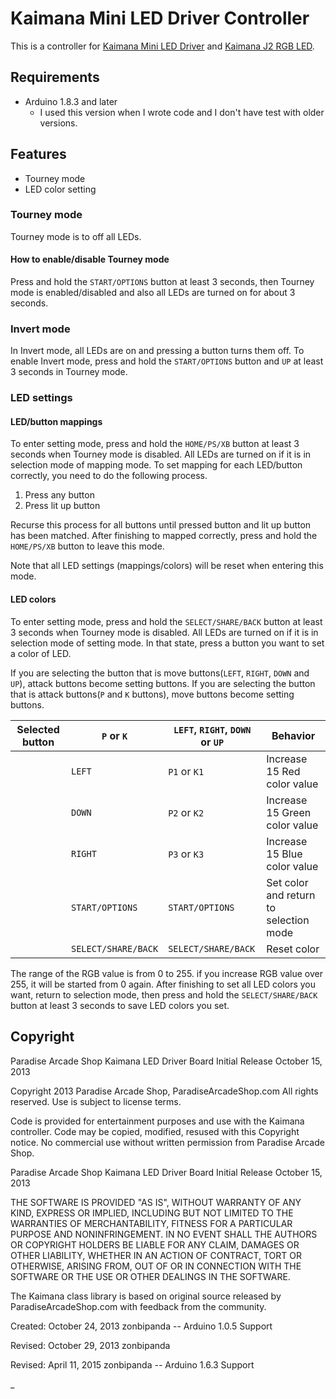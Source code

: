 # Kaimana Mini LED Driver Controller

This is a controller for [Kaimana Mini LED Driver](https://paradisearcadeshop.com/products/paradise-kaimana-mini-led-driver-pcb) and [Kaimana J2 RGB LED](https://paradisearcadeshop.com/products/paradise-kaimana-j2-rgb-led).

## Requirements

- Arduino 1.8.3 and later
  - I used this version when I wrote code and I don't have test with older versions.

## Features

- Tourney mode
- LED color setting

### Tourney mode

Tourney mode is to off all LEDs.

#### How to enable/disable Tourney mode

Press and hold the `START/OPTIONS` button at least 3 seconds, then Tourney mode is enabled/disabled and also all LEDs are turned on for about 3 seconds.

### Invert mode

In Invert mode, all LEDs are on and pressing a button turns them off.
To enable Invert mode, press and hold the `START/OPTIONS` button and `UP` at least 3 seconds in Tourney mode.

### LED settings

#### LED/button mappings

To enter setting mode, press and hold the `HOME/PS/XB` button at least 3 seconds when Tourney mode is disabled.
All LEDs are turned on if it is in selection mode of mapping mode.
To set mapping for each LED/button correctly, you need to do the following process.

1. Press any button
2. Press lit up button

Recurse this process for all buttons until pressed button and lit up button has been matched.
After finishing to mapped correctly, press and hold the `HOME/PS/XB` button to leave this mode.

Note that all LED settings (mappings/colors) will be reset when entering this mode.

#### LED colors

To enter setting mode, press and hold the `SELECT/SHARE/BACK` button at least 3 seconds when Tourney mode is disabled.
All LEDs are turned on if it is in selection mode of setting mode.
In that state, press a button you want to set a color of LED.

If you are selecting the button that is move buttons(`LEFT`, `RIGHT`, `DOWN` and `UP`), attack buttons become setting buttons.
If you are selecting the button that is attack buttons(`P` and `K` buttons), move buttons become setting buttons.

Selected button | `P` or `K` | `LEFT`, `RIGHT`, `DOWN` or `UP` | Behavior
---- | ---- | ---- | ----
　 | `LEFT` | `P1` or `K1` | Increase 15 Red color value
　 | `DOWN` | `P2` or `K2` | Increase 15 Green color value
　 | `RIGHT` | `P3` or `K3` | Increase 15 Blue color value
　 | `START/OPTIONS` | `START/OPTIONS` | Set color and return to selection mode
　 | `SELECT/SHARE/BACK` | `SELECT/SHARE/BACK` | Reset color

The range of the RGB value is from 0 to 255. if you increase RGB value over 255, it will be started from 0 again.
After finishing to set all LED colors you want, return to selection mode, then press and hold the `SELECT/SHARE/BACK` button at least 3 seconds to save LED colors you set.

## Copyright

Paradise Arcade Shop Kaimana LED Driver Board
Initial Release October 15, 2013


Copyright 2013 Paradise Arcade Shop, ParadiseArcadeShop.com
All rights reserved.  Use is subject to license terms.

Code is provided for entertainment purposes and use with the Kaimana controller.
Code may be copied, modified, resused with this Copyright notice.
No commercial use without written permission from Paradise Arcade Shop.

Paradise Arcade Shop Kaimana LED Driver Board
Initial Release October 15, 2013

THE SOFTWARE IS PROVIDED "AS IS", WITHOUT WARRANTY OF ANY KIND, EXPRESS OR
IMPLIED, INCLUDING BUT NOT LIMITED TO THE WARRANTIES OF MERCHANTABILITY,
FITNESS FOR A PARTICULAR PURPOSE AND NONINFRINGEMENT. IN NO EVENT SHALL THE
AUTHORS OR COPYRIGHT HOLDERS BE LIABLE FOR ANY CLAIM, DAMAGES OR OTHER
LIABILITY, WHETHER IN AN ACTION OF CONTRACT, TORT OR OTHERWISE, ARISING FROM,
OUT OF OR IN CONNECTION WITH THE SOFTWARE OR THE USE OR OTHER DEALINGS IN
THE SOFTWARE.



The Kaimana class library is based on original source released by ParadiseArcadeShop.com
with feedback from the community.

Created:  October 24, 2013    zonbipanda  -- Arduino 1.0.5 Support

Revised:  October 29, 2013    zonbipanda

Revised:  April   11, 2015    zonbipanda  -- Arduino 1.6.3 Support

_